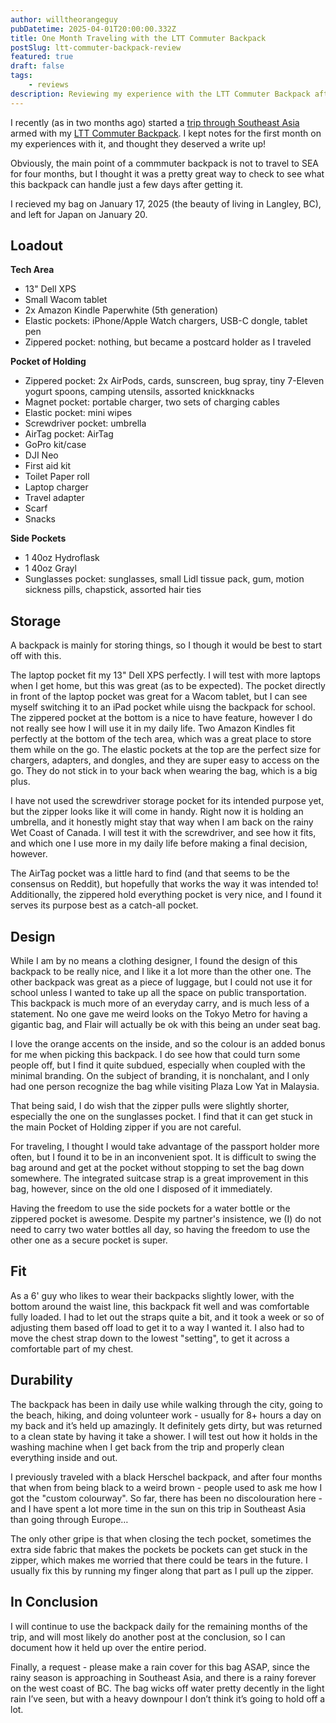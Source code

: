 ```yaml
---
author: willtheorangeguy
pubDatetime: 2025-04-01T20:00:00.332Z
title: One Month Traveling with the LTT Commuter Backpack
postSlug: ltt-commuter-backpack-review
featured: true
draft: false
tags:
    - reviews
description: Reviewing my experience with the LTT Commuter Backpack after traveling in Southeast Asia for one month.
---
```


I recently (as in two months ago) started a [trip through Southeast Asia](daniela-and-will-travel.github.io) armed with my [LTT Commuter Backpack](https://www.lttstore.com/products/commuter-backpack?_pos=1&_fid=24eba955c&_ss=c). I kept notes for the first month on my experiences with it, and thought they deserved a write up!

Obviously, the main point of a commmuter backpack is not to travel to SEA for four months, but I thought it was a pretty great way to check to see what this backpack can handle just a few days after getting it.

I recieved my bag on January 17, 2025 (the beauty of living in Langley, BC), and left for Japan on January 20.

## Loadout

**Tech Area**

- 13" Dell XPS
- Small Wacom tablet
- 2x Amazon Kindle Paperwhite (5th generation)
- Elastic pockets: iPhone/Apple Watch chargers, USB-C dongle, tablet pen
- Zippered pocket: nothing, but became a postcard holder as I traveled

**Pocket of Holding**

- Zippered pocket: 2x AirPods, cards, sunscreen, bug spray, tiny 7-Eleven yogurt spoons, camping utensils, assorted knickknacks
- Magnet pocket: portable charger, two sets of charging cables
- Elastic pocket: mini wipes
- Screwdriver pocket: umbrella
- AirTag pocket: AirTag
- GoPro kit/case
- DJI Neo
- First aid kit
- Toilet Paper roll
- Laptop charger
- Travel adapter
- Scarf
- Snacks

**Side Pockets**

- 1 40oz Hydroflask
- 1 40oz Grayl
- Sunglasses pocket: sunglasses, small Lidl tissue pack, gum, motion sickness pills, chapstick, assorted hair ties

## Storage

A backpack is mainly for storing things, so I though it would be best to start off with this.

The laptop pocket fit my 13" Dell XPS perfectly. I will test with more laptops when I get home, but this was great (as to be expected).
The pocket directly in front of the laptop pocket was great for a Wacom tablet, but I can see myself switching it to an iPad pocket while uisng the backpack for school.
The zippered pocket at the bottom is a nice to have feature, however I do not really see how I will use it in my daily life.
Two Amazon Kindles fit perfectly at the bottom of the tech area, which was a great place to store them while on the go.
The elastic pockets at the top are the perfect size for chargers, adapters, and dongles, and they are super easy to access on the go. They do not stick in to your back when wearing the bag, which is a big plus.

I have not used the screwdriver storage pocket for its intended purpose yet, but the zipper looks like it will come in handy. Right now it is holding an umbrella, and it honestly might stay that way when I am back on the rainy Wet Coast of Canada. I will test it with the screwdriver, and see how it fits, and which one I use more in my daily life before making a final decision, however.

The AirTag pocket was a little hard to find (and that seems to be the consensus on Reddit), but hopefully that works the way it was intended to! Additionally, the zippered hold everything pocket is very nice, and I found it serves its purpose best as a catch-all pocket.

## Design

While I am by no means a clothing designer, I found the design of this backpack to be really nice, and I like it a lot more than the other one. The other backpack was great as a piece of luggage, but I could not use it for school unless I wanted to take up all the space on public transportation. This backpack is much more of an everyday carry, and is much less of a statement. No one gave me weird looks on the Tokyo Metro for having a gigantic bag, and Flair will actually be ok with this being an under seat bag.

I love the orange accents on the inside, and so the colour is an added bonus for me when picking this backpack. I do see how that could turn some people off, but I find it quite subdued, especially when coupled with the minimal branding. On the subject of branding, it is nonchalant, and I only had one person recognize the bag while visiting Plaza Low Yat in Malaysia.

That being said, I do wish that the zipper pulls were slightly shorter, especially the one on the sunglasses pocket. I find that it can get stuck in the main Pocket of Holding zipper if you are not careful.

For traveling, I thought I would take advantage of the passport holder more often, but I found it to be in an inconvenient spot. It is difficult to swing the bag around and get at the pocket without stopping to set the bag down somewhere. The integrated suitcase strap is a great improvement in this bag, however, since on the old one I disposed of it immediately.

Having the freedom to use the side pockets for a water bottle or the zippered pocket is awesome. Despite my partner's insistence, we (I) do not need to carry two water bottles all day, so having the freedom to use the other one as a secure pocket is super.

## Fit

As a 6' guy who likes to wear their backpacks slightly lower, with the bottom around the waist line, this backpack fit well and was comfortable fully loaded. I had to let out the straps quite a bit, and it took a week or so of adjusting them based off load to get it to a way I wanted it. I also had to move the chest strap down to the lowest "setting", to get it across a comfortable part of my chest.

## Durability

The backpack has been in daily use while walking through the city, going to the beach, hiking, and doing volunteer work - usually for 8+ hours a day on my back and it’s held up amazingly. It definitely gets dirty, but was returned to a clean state by having it take a shower. I will test out how it holds in the washing machine when I get back from the trip and properly clean everything inside and out.

I previously traveled with a black Herschel backpack, and after four months that when from being black to a weird brown - people used to ask me how I got the "custom colourway". So far, there has been no discolouration here - and I have spent a lot more time in the sun on this trip in Southeast Asia than going through Europe…

The only other gripe is that when closing the tech pocket, sometimes the extra side fabric that makes the pockets be pockets can get stuck in the zipper, which makes me worried that there could be tears in the future. I usually fix this by running my finger along that part as I pull up the zipper.

## In Conclusion

I will continue to use the backpack daily for the remaining months of the trip, and will most likely do another post at the conclusion, so I can document how it held up over the entire period.

Finally, a request - please make a rain cover for this bag ASAP, since the rainy season is approaching in Southeast Asia, and there is a rainy forever on the west coast of BC. The bag wicks off water pretty decently in the light rain I’ve seen, but with a heavy downpour I don’t think it’s going to hold off a lot.
